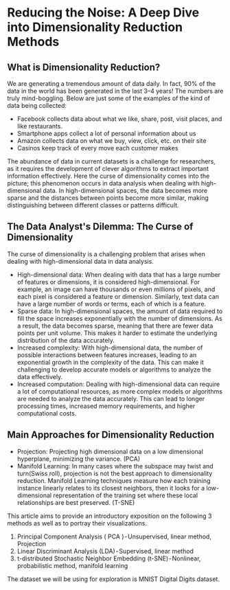 # Reducing the Noise: A Deep Dive into Dimensionality Reduction Methods

## What is Dimensionality Reduction?
We are generating a tremendous amount of data daily. In fact, 90% of the data in the world has been generated in the last 3–4 years! The numbers are truly mind-boggling. Below are just some of the examples of the kind of data being collected:
- Facebook collects data about what we like, share, post, visit places, and like restaurants.
- Smartphone apps collect a lot of personal information about us
- Amazon collects data on what we buy, view, click, etc. on their site
- Casinos keep track of every move each customer makes

The abundance of data in current datasets is a challenge for researchers, as it requires the development of clever algorithms to extract important information effectively. Here the curse of dimensionality comes into the picture; this phenomenon occurs in data analysis when dealing with high-dimensional data. In high-dimensional spaces, the data becomes more sparse and the distances between points become more similar, making distinguishing between different classes or patterns difficult.

## The Data Analyst's Dilemma: The Curse of Dimensionality
The curse of dimensionality is a challenging problem that arises when dealing with high-dimensional data in data analysis.
- High-dimensional data: When dealing with data that has a large number of features or dimensions, it is considered high-dimensional. For example, an image can have thousands or even millions of pixels, and each pixel is considered a feature or dimension. Similarly, text data can have a large number of words or terms, each of which is a feature.
- Sparse data: In high-dimensional spaces, the amount of data required to fill the space increases exponentially with the number of dimensions. As a result, the data becomes sparse, meaning that there are fewer data points per unit volume. This makes it harder to estimate the underlying distribution of the data accurately.
- Increased complexity: With high-dimensional data, the number of possible interactions between features increases, leading to an exponential growth in the complexity of the data. This can make it challenging to develop accurate models or algorithms to analyze the data effectively.
- Increased computation: Dealing with high-dimensional data can require a lot of computational resources, as more complex models or algorithms are needed to analyze the data accurately. This can lead to longer processing times, increased memory requirements, and higher computational costs.

## Main Approaches for Dimensionality Reduction
- Projection: Projecting high dimensional data on a low dimensional hyperplane, minimizing the variance. (PCA)
- Manifold Learning: In many cases where the subspace may twist and turn(Swiss roll), projection is not the best approach to dimensionality reduction. Manifold Learning techniques measure how each training instance linearly relates to its closest neighbors, then it looks for a low-dimensional representation of the training set where these local relationships are best preserved. (T-SNE)

This article aims to provide an introductory exposition on the following 3 methods as well as to portray their visualizations.
1. Principal Component Analysis ( PCA ) - Unsupervised, linear method, Projection 
2. Linear Discriminant Analysis (LDA) - Supervised, linear method 
3. t-distributed Stochastic Neighbor Embedding (t-SNE) - Nonlinear, probabilistic method, manifold learning

The dataset we will be using for exploration is MNIST Digital Digits dataset.
